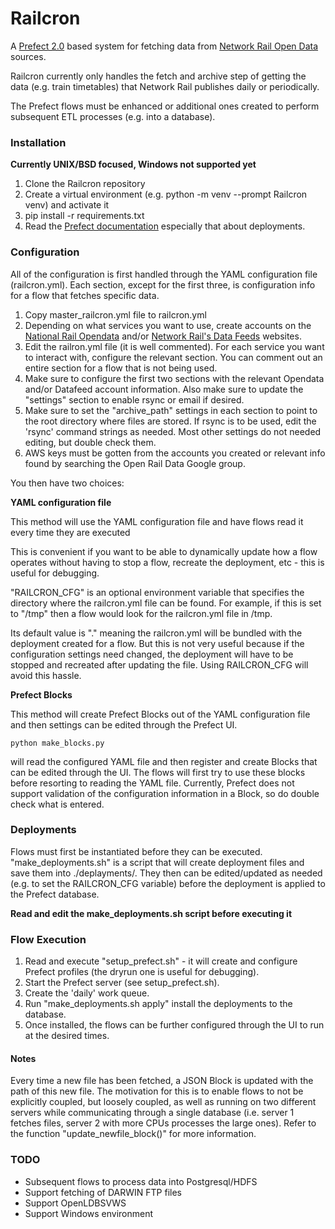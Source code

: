 # Railcron

A [Prefect 2.0](https://www.prefect.io/opensource/v2/) based system for fetching data from
[Network Rail Open Data](https://wiki.openraildata.com//index.php?title=Main_Page) sources.

Railcron currently only handles the fetch and archive step of getting the data (e.g. train timetables) that Network Rail
publishes daily or periodically.

The Prefect flows must be enhanced or additional ones created to perform subsequent ETL processes (e.g. into a database).

### Installation

**Currently UNIX/BSD focused, Windows not supported yet**

1. Clone the Railcron repository
2. Create a virtual environment (e.g. python -m venv --prompt Railcron venv) and activate it
3. pip install -r requirements.txt
4. Read the [Prefect documentation](https://docs.prefect.io/) especially that about deployments.

### Configuration

All of the configuration is first handled through the YAML configuration file (railcron.yml). Each section, except for the
first three, is configuration info for a flow that fetches specific data.

1. Copy master_railcron.yml file to railcron.yml
2. Depending on what services you want to use, create accounts on the [National Rail Opendata](https://opendata.nationalrail.co.uk/)
and/or [Network Rail's Data Feeds](https://datafeeds.networkrail.co.uk/ntrod/login) websites.
3. Edit the railron.yml file (it is well commented). For each service you want to interact with, configure the relevant section.
You can comment out an entire section for a flow that is not being used.
4. Make sure to configure the first two sections with the relevant Opendata and/or Datafeed account information.
Also make sure to update the "settings" section to enable rsync or email if desired.
5. Make sure to set the "archive_path" settings in each section to point to the root directory where files are stored. If rsync is
to be used, edit the 'rsync' command strings as needed. Most other settings do not needed editing, but double check them.
5. AWS keys must be gotten from the accounts you created or relevant info found by searching the Open Rail Data Google group.

You then have two choices:

**YAML configuration file**

This method will use the YAML configuration file and have flows read it every time they are executed

This is convenient if you want to be able to dynamically update how a flow operates without having to stop a flow,
recreate the deployment, etc - this is useful for debugging.

"RAILCRON_CFG" is an optional environment variable that specifies the directory where the railcron.yml file can be found.
For example, if this is set to "/tmp" then a flow would look for the railcron.yml file in /tmp.

Its default value is "." meaning the railcron.yml will be bundled with the deployment created for a flow. But this is not
very useful because if the configuration settings need changed, the deployment will have to be stopped and recreated after
updating the file. Using RAILCRON_CFG will avoid this hassle.

**Prefect Blocks**

This method will create Prefect Blocks out of the YAML configuration file and then settings can be edited through the Prefect UI.

```
python make_blocks.py
```
will read the configured YAML file and then register and create Blocks that can be edited through the UI. The flows will first try
to use these blocks before resorting to reading the YAML file. Currently, Prefect does not support validation of the configuration
information in a Block, so do double check what is entered.


### Deployments

Flows must first be instantiated before they can be executed. "make_deployments.sh" is a script that will create deployment files and
save them into ./deplayments/. They then can be edited/updated as needed (e.g. to set the RAILCRON_CFG variable) before the deployment
is applied to the Prefect database.

**Read and edit the make_deployments.sh script before executing it**


### Flow Execution

1. Read and execute "setup_prefect.sh" - it will create and configure Prefect profiles (the dryrun one is useful for debugging).
2. Start the Prefect server (see setup_prefect.sh).
3. Create the 'daily' work queue.
4. Run "make_deployments.sh apply" install the deployments to the database.
5. Once installed, the flows can be further configured through the UI to run at the desired times.


#### Notes

Every time a new file has been fetched, a JSON Block is updated with the path of this new file. The motivation for this is to enable
flows to not be explicitly coupled, but loosely coupled, as well as running on two different servers while communicating through a
single database (i.e. server 1 fetches files, server 2 with more CPUs processes the large ones).
Refer to the function "update_newfile_block()" for more information.


### TODO

* Subsequent flows to process data into Postgresql/HDFS
* Support fetching of DARWIN FTP files
* Support OpenLDBSVWS
* Support Windows environment
